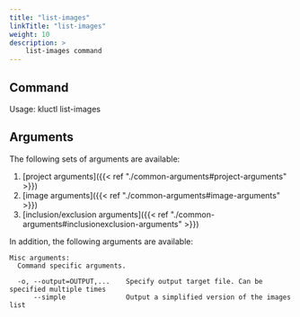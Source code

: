 ```yaml
---
title: "list-images"
linkTitle: "list-images"
weight: 10
description: >
    list-images command
---
```


## Command
<!-- BEGIN SECTION "list-images" "Usage" false -->
Usage: kluctl list-images

<!-- END SECTION -->

## Arguments
The following sets of arguments are available:
1. [project arguments]({{< ref "./common-arguments#project-arguments" >}})
1. [image arguments]({{< ref "./common-arguments#image-arguments" >}})
1. [inclusion/exclusion arguments]({{< ref "./common-arguments#inclusionexclusion-arguments" >}})

In addition, the following arguments are available:
<!-- BEGIN SECTION "list-images" "Misc arguments" true -->
```
Misc arguments:
  Command specific arguments.

  -o, --output=OUTPUT,...    Specify output target file. Can be specified multiple times
      --simple               Output a simplified version of the images list

```
<!-- END SECTION -->
